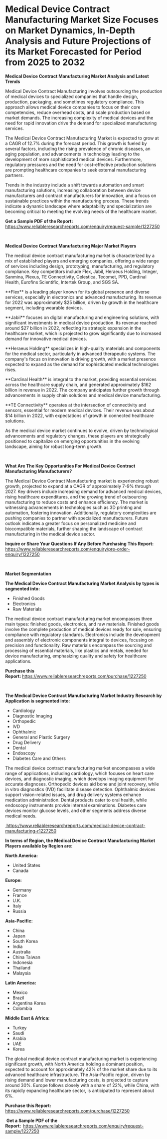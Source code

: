 <p><h1>Medical Device Contract Manufacturing Market Size Focuses on Market Dynamics, In-Depth Analysis and Future Projections of its Market Forecasted for Period from 2025 to 2032</h1></p><p><strong>Medical Device Contract Manufacturing Market Analysis and Latest Trends</strong></p>
<p><p>Medical Device Contract Manufacturing involves outsourcing the production of medical devices to specialized companies that handle design, production, packaging, and sometimes regulatory compliance. This approach allows medical device companies to focus on their core competencies, reduce overhead costs, and scale production based on market demands. The increasing complexity of medical devices and the need for rapid innovation drive the demand for specialized manufacturing services.</p><p>The Medical Device Contract Manufacturing Market is expected to grow at a CAGR of 12.7% during the forecast period. This growth is fueled by several factors, including the rising prevalence of chronic diseases, an aging population, and advancements in technology leading to the development of more sophisticated medical devices. Furthermore, regulatory pressures and the need for cost-effective production solutions are prompting healthcare companies to seek external manufacturing partners. </p><p>Trends in the industry include a shift towards automation and smart manufacturing solutions, increasing collaboration between device manufacturers and contract manufacturers for innovation, and a focus on sustainable practices within the manufacturing process. These trends indicate a dynamic landscape where adaptability and specialization are becoming critical to meeting the evolving needs of the healthcare market.</p></p>
<p><strong>Get a Sample PDF of the Report:&nbsp;</strong> <a href="https://www.reliableresearchreports.com/enquiry/request-sample/1227250?utm_campaign=37&utm_medium=2&utm_source=Github&utm_content=ia&utm_term=12042025&utm_id=medical-device-contract-manufacturing">https://www.reliableresearchreports.com/enquiry/request-sample/1227250</a></p>
<p>&nbsp;</p>
<p><strong>Medical Device Contract Manufacturing Major Market Players</strong></p>
<p><p>The medical device contract manufacturing market is characterized by a mix of established players and emerging companies, offering a wide range of services including design, prototyping, manufacturing, and regulatory compliance. Key competitors include Flex, Jabil, Heraeus Holding, Integer, Sanmina, Plexus, TE Connectivity, Celestica, Tecomet, PPD, Cardinal Health, Eurofins Scientific, Intertek Group, and SGS SA.</p><p>**Flex** is a leading player known for its global presence and diverse services, especially in electronics and advanced manufacturing. Its revenue for 2022 was approximately $25 billion, driven by growth in the healthcare segment, including wearable devices.</p><p>**Jabil** focuses on digital manufacturing and engineering solutions, with significant investments in medical device production. Its revenue reached around $27 billion in 2022, reflecting its strategic expansion in the healthcare market, which is projected to grow significantly due to increased demand for innovative medical devices.</p><p>**Heraeus Holding** specializes in high-quality materials and components for the medical sector, particularly in advanced therapeutic systems. The company's focus on innovation is driving growth, with a market presence expected to expand as the demand for sophisticated medical technologies rises.</p><p>**Cardinal Health** is integral to the market, providing essential services across the healthcare supply chain, and generated approximately $162 billion in revenue in 2022. The company anticipates further growth through advancements in supply chain solutions and medical device manufacturing.</p><p>**TE Connectivity** operates at the intersection of connectivity and sensors, essential for modern medical devices. Their revenue was about $14 billion in 2022, with expectations of growth in connected healthcare solutions.</p><p>As the medical device market continues to evolve, driven by technological advancements and regulatory changes, these players are strategically positioned to capitalize on emerging opportunities in the evolving landscape, aiming for robust long-term growth.</p></p>
<p>&nbsp;</p>
<p><strong>What Are The Key Opportunities For Medical Device Contract Manufacturing Manufacturers?</strong></p>
<p><p>The Medical Device Contract Manufacturing market is experiencing robust growth, projected to expand at a CAGR of approximately 7-9% through 2027. Key drivers include increasing demand for advanced medical devices, rising healthcare expenditures, and the growing trend of outsourcing manufacturing to reduce costs and enhance efficiency. The market is witnessing advancements in technologies such as 3D printing and automation, fostering innovation. Additionally, regulatory complexities are pushing companies to partner with specialized manufacturers. Future outlook indicates a greater focus on personalized medicine and biocompatible materials, further shaping the landscape of contract manufacturing in the medical device sector.</p></p>
<p><strong>Inquire or Share Your Questions If Any Before Purchasing This Report:</strong> <a href="https://www.reliableresearchreports.com/enquiry/pre-order-enquiry/1227250?utm_campaign=37&utm_medium=2&utm_source=Github&utm_content=ia&utm_term=12042025&utm_id=medical-device-contract-manufacturing">https://www.reliableresearchreports.com/enquiry/pre-order-enquiry/1227250</a></p>
<p>&nbsp;</p>
<p><strong>Market Segmentation</strong></p>
<p><strong>The Medical Device Contract Manufacturing Market Analysis by types is segmented into:</strong></p>
<p><ul><li>Finished Goods</li><li>Electronics</li><li>Raw Materials</li></ul></p>
<p><p>The medical device contract manufacturing market encompasses three main types: finished goods, electronics, and raw materials. Finished goods involve the complete production of medical devices ready for sale, ensuring compliance with regulatory standards. Electronics include the development and assembly of electronic components integral to devices, focusing on precision and functionality. Raw materials encompass the sourcing and processing of essential materials, like plastics and metals, needed for device manufacturing, emphasizing quality and safety for healthcare applications.</p></p>
<p><strong>Purchase this Report:&nbsp;</strong><a href="https://www.reliableresearchreports.com/purchase/1227250?utm_campaign=37&utm_medium=2&utm_source=Github&utm_content=ia&utm_term=12042025&utm_id=medical-device-contract-manufacturing">https://www.reliableresearchreports.com/purchase/1227250</a></p>
<p>&nbsp;</p>
<p><strong>The Medical Device Contract Manufacturing Market Industry Research by Application is segmented into:</strong></p>
<p><ul><li>Cardiology</li><li>Diagnostic Imaging</li><li>Orthopedic</li><li>IVD</li><li>Ophthalmic</li><li>General and Plastic Surgery</li><li>Drug Delivery</li><li>Dental</li><li>Endoscopy</li><li>Diabetes Care and Others</li></ul></p>
<p><p>The medical device contract manufacturing market encompasses a wide range of applications, including cardiology, which focuses on heart care devices, and diagnostic imaging, which develops imaging equipment for accurate diagnoses. Orthopedic devices aid bone and joint recovery, while in vitro diagnostics (IVD) facilitate disease detection. Ophthalmic devices support vision-related issues, and drug delivery systems enhance medication administration. Dental products cater to oral health, while endoscopy instruments provide internal examinations. Diabetes care devices monitor glucose levels, and other segments address diverse medical needs.</p></p>
<p><a href="https://www.reliableresearchreports.com/medical-device-contract-manufacturing-r1227250?utm_campaign=37&utm_medium=2&utm_source=Github&utm_content=ia&utm_term=12042025&utm_id=medical-device-contract-manufacturing">&nbsp;https://www.reliableresearchreports.com/medical-device-contract-manufacturing-r1227250</a></p>
<p><strong>In terms of Region, the Medical Device Contract Manufacturing Market Players available by Region are:</strong></p>
<p>
    <p> <strong> North America: </strong>
        <ul>
            <li>United States</li>
            <li>Canada</li>
        </ul>
        </p> 
    <p> <strong> Europe: </strong>
        <ul>
            <li>Germany</li>
            <li>France</li>
            <li>U.K.</li>
            <li>Italy</li>
            <li>Russia</li>
        </ul>
        </p> 
    <p> <strong> Asia-Pacific: </strong>
        <ul>
            <li>China</li>
            <li>Japan</li>
            <li>South Korea</li>
            <li>India</li>
            <li>Australia</li>
            <li>China Taiwan</li>
            <li>Indonesia</li>
            <li>Thailand</li>
            <li>Malaysia</li>
        </ul>
        </p> 
    <p> <strong> Latin America: </strong>
        <ul>
            <li>Mexico</li>
            <li>Brazil</li>
            <li>Argentina Korea</li>
            <li>Colombia</li>
        </ul>
        </p> 
    <p> <strong> Middle East & Africa: </strong>
        <ul>
            <li>Turkey</li>
            <li>Saudi</li>
            <li>Arabia</li>
            <li>UAE</li>
            <li>Korea</li>
        </ul>
    </p>
    </p>
<p><p>The global medical device contract manufacturing market is experiencing significant growth, with North America holding a dominant position, expected to account for approximately 42% of the market share due to its advanced healthcare infrastructure. The Asia-Pacific region, driven by rising demand and lower manufacturing costs, is projected to capture around 30%. Europe follows closely with a share of 22%, while China, with its rapidly expanding healthcare sector, is anticipated to represent about 6%.</p></p>
<p><strong>Purchase this Report: </strong><a href="https://www.reliableresearchreports.com/purchase/1227250?utm_campaign=37&utm_medium=2&utm_source=Github&utm_content=ia&utm_term=12042025&utm_id=medical-device-contract-manufacturing">https://www.reliableresearchreports.com/purchase/1227250</a></p>
<p>&nbsp;<strong>Get a Sample PDF of the Report:&nbsp;&nbsp;</strong><a href="https://www.reliableresearchreports.com/enquiry/request-sample/1227250?utm_campaign=37&utm_medium=2&utm_source=Github&utm_content=ia&utm_term=12042025&utm_id=medical-device-contract-manufacturing">https://www.reliableresearchreports.com/enquiry/request-sample/1227250</a></p>
<p><strong></strong></p>
<p><p></p><p></p><p></p></p>
